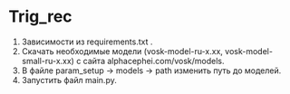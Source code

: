 # Trig_rec
1. Зависимости из requirements.txt .
2. Скачать необходимые модели (vosk-model-ru-x.xx, vosk-model-small-ru-x.xx) с сайта alphacephei.com/vosk/models.
4. В файле param_setup -> models -> path изменить путь до моделей.
5. Запустить файл main.py.
